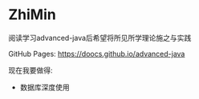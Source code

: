 # ZhiMin

阅读学习advanced-java后希望将所见所学理论施之与实践

GitHub Pages: https://doocs.github.io/advanced-java

现在我要做得:

-   数据库深度使用 
 
